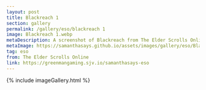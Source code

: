 ```yaml
---
layout: post
title: Blackreach 1
section: gallery
permalink: /gallery/eso/blackreach 1
image: Blackreach 1.webp
metaDescription: A screenshot of Blackreach from The Elder Scrolls Online, taken by Samantha Says.
metaImage: https://samanthasays.github.io/assets/images/gallery/eso/Blackreach 1.webp
tag: eso
from: The Elder Scrolls Online
link: https://greenmangaming.sjv.io/samanthasays-eso
---
```

{% include imageGallery.html %}